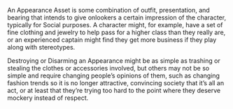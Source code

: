 An Appearance Asset is some combination of outfit, presentation, and bearing that intends to give onlookers a certain impression of the character, typically for Social purposes. A character might, for example, have a set of fine clothing and jewelry to help pass for a higher class than they really are, or an experienced captain might find they get more business if they play along with stereotypes.

Destroying or Disarming an Appearance might be as simple as trashing or stealing the clothes or accessories involved, but others may not be so simple and require changing people’s opinions of them, such as changing fashion trends so it is no longer attractive, convincing society that it’s all an act, or at least that they’re trying too hard to the point where they deserve mockery instead of respect.